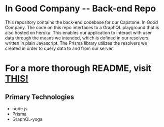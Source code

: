 # In Good Company -- Back-end Repo
This repository contains the back-end codebase for our Capstone: In Good Company. The code on this repo interfaces to a GraphQL playground that is also hosted on heroku.
This enables our application to interact with user data through the means we intended, which is defined in our resolvers; written in plain Javascript. The Prisma library
utilizes the resolvers we created in order to query data to and from our server.

# For a more thorough README, visit [THIS!](https://github.com/Hucklyberry-Hound/ingoodcompany/blob/master/README.md)

## Primary Technologies
* node.js
* Prisma
* GraphQL-yoga